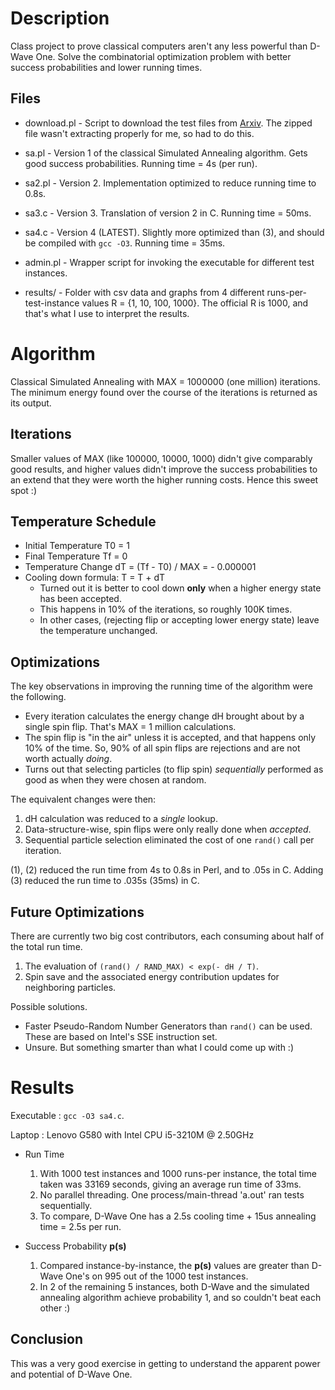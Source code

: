 Description
===========
Class project to prove classical computers aren't any less powerful
than D-Wave One. Solve the combinatorial optimization problem with
better success probabilities and lower running times.

Files
--------
* download.pl - Script to download the test files from 
[Arxiv](http://arxiv.org/src/1305.5837v1/anc/). The zipped file
wasn't extracting properly for me, so had to do this.

* sa.pl - Version 1 of the classical Simulated Annealing algorithm.
Gets good success probabilities. Running time = 4s (per run).

* sa2.pl - Version 2. Implementation optimized to reduce running
time to 0.8s.

* sa3.c - Version 3. Translation of version 2 in C.
Running time = 50ms.

* sa4.c - Version 4 (LATEST). Slightly more optimized than (3),
and should be compiled with `gcc -O3`. Running time = 35ms.

* admin.pl - Wrapper script for invoking the executable for
different test instances.

* results/ - Folder with csv data and graphs from 4 different
runs-per-test-instance values R = {1, 10, 100, 1000}. The official
R is 1000, and that's what I use to interpret the results.

Algorithm
==========
Classical Simulated Annealing with MAX = 1000000 (one million)
iterations. The minimum energy found over the course of the
iterations is returned as its output.

Iterations
-----------
Smaller values of MAX (like 100000, 10000, 1000) didn't give
comparably good results, and higher values didn't improve the
success probabilities to an extend that they were worth the
higher running costs. Hence this sweet spot :)

Temperature Schedule
-------------------------
* Initial Temperature T0 = 1
* Final Temperature   Tf = 0
* Temperature Change  dT = (Tf - T0) / MAX = - 0.000001
* Cooling down formula: T = T + dT
  - Turned out it is better to cool down **only** when a higher
energy state has been accepted.
  - This happens in 10% of the iterations, so roughly 100K times.
  - In other cases, (rejecting flip or accepting lower energy state)
leave the temperature unchanged.


Optimizations
--------------
The key observations in improving the running time of the
algorithm were the following.

* Every iteration calculates the energy change dH brought about
by a single spin flip. That's MAX = 1 million calculations.
* The spin flip is "in the air" unless it is accepted, and that
happens only 10% of the time. So, 90% of all spin flips are 
rejections and are not worth actually *doing*.
* Turns out that selecting particles (to flip spin) *sequentially*
performed as good as when they were chosen at random.

The equivalent changes were then:

1. dH calculation was reduced to a *single* lookup.
2. Data-structure-wise, spin flips were only really done when
*accepted*.
3. Sequential particle selection eliminated the cost of one `rand()`
call per iteration.

(1), (2) reduced the run time from 4s to 0.8s in Perl, and to .05s
in C. Adding (3) reduced the run time to .035s (35ms) in C.

Future Optimizations
------------------------
There are currently two big cost contributors, each consuming about
half of the total run time.

1. The evaluation of `(rand() / RAND_MAX) < exp(- dH / T)`.
2. Spin save and the associated energy contribution updates for
neighboring particles.

Possible solutions.
* Faster Pseudo-Random Number Generators than `rand()` can be used.
These are based on Intel's SSE instruction set.
* Unsure. But something smarter than what I could come up with :) 

Results
===========
Executable : `gcc -O3 sa4.c`.

Laptop     : Lenovo G580 with Intel CPU i5-3210M @ 2.50GHz

* Run Time
  1. With 1000 test instances and 1000 runs-per instance, the total
time taken was 33169 seconds, giving an average run time of 33ms.
  2. No parallel threading. One process/main-thread 'a.out' ran tests
sequentially.
  3. To compare, D-Wave One has a 2.5s cooling time + 15us annealing
time = 2.5s per run.

* Success Probability **p(s)**
  1. Compared instance-by-instance, the **p(s)** values are greater
than D-Wave One's on 995 out of the 1000 test instances.
  2. In 2 of the remaining 5 instances, both D-Wave and the simulated
annealing algorithm achieve probability 1, and so couldn't beat each
other :)

Conclusion
-----------
This was a very good exercise in getting to understand the apparent
power and potential of D-Wave One.
